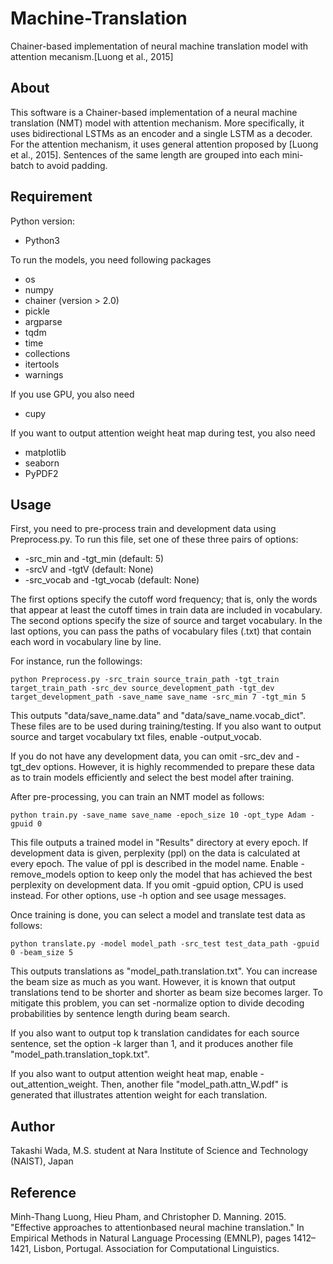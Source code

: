 # Machine-Translation

Chainer-based implementation of neural machine translation model with attention mecanism.[Luong et al., 2015]

## About
This software is a Chainer-based implementation of a neural machine translation (NMT) model with attention mechanism. More specifically, it uses bidirectional LSTMs as an encoder and a single LSTM as a decoder. For the attention mechanism, it uses general attention proposed by [Luong et al., 2015]. Sentences of the same length are grouped into each mini-batch to avoid padding.

## Requirement

Python version: 

- Python3

To run the models, you need following packages

- os
- numpy
- chainer (version > 2.0)
- pickle
- argparse
- tqdm
- time
- collections
- itertools
- warnings

If you use GPU, you also need 

- cupy

If you want to output attention weight heat map during test, you also need

- matplotlib
- seaborn
- PyPDF2

## Usage

First, you need to pre-process train and development data using Preprocess.py. To run this file, set one of these three pairs of options:

- -src_min and -tgt_min (default: 5)
- -srcV and -tgtV (default: None)
- -src_vocab and -tgt_vocab (default: None)

The first options specify the cutoff word frequency; that is, only the words that appear at least the cutoff times in train data are included in vocabulary. The second options specify the size of source and target vocabulary. In the last options, you can pass the paths of vocabulary files (.txt) that contain each word in vocabulary line by line.

For instance, run the followings:

```
python Preprocess.py -src_train source_train_path -tgt_train target_train_path -src_dev source_development_path -tgt_dev target_development_path -save_name save_name -src_min 7 -tgt_min 5
```

This outputs "data/save_name.data" and "data/save_name.vocab_dict". These files are to be used during training/testing. If you also want to output source and target vocabulary txt files, enable -output_vocab.


If you do not have any development data, you can omit -src_dev and -tgt_dev options. However, it is highly recommended to prepare these data as to train models efficiently and select the best model after training. 


After pre-processing, you can train an NMT model as follows:

```
python train.py -save_name save_name -epoch_size 10 -opt_type Adam -gpuid 0 
```

This file outputs a trained model in "Results" directory at every epoch. If development data is given, perplexity (ppl) on the data is calculated at every epoch. The value of ppl is described in the model name. Enable -remove_models option to keep only the model that has achieved the best perplexity on development data. If you omit -gpuid option, CPU is used instead. For other options, use -h option and see usage messages. 

Once training is done, you can select a model and translate test data as follows:

```
python translate.py -model model_path -src_test test_data_path -gpuid 0 -beam_size 5 
```

This outputs translations as "model_path.translation.txt". You can increase the beam size as much as you want. However, it is known that output translations tend to be shorter and shorter as beam size becomes larger. To mitigate this problem, you can set -normalize option to divide decoding probabilities by sentence length during beam search.

If you also want to output top k translation candidates for each source sentence, set the option -k larger than 1, and it produces another file "model_path.translation_topk.txt". 

If you also want to output attention weight heat map, enable -out_attention_weight. Then, another file "model_path.attn_W.pdf" is generated that illustrates attention weight for each translation.

## Author
Takashi Wada, M.S. student at Nara Institute of Science and Technology (NAIST), Japan

## Reference
Minh-Thang Luong, Hieu Pham, and Christopher D. Manning. 2015. "Effective approaches to attentionbased neural machine translation." In Empirical Methods in Natural Language Processing (EMNLP), pages 1412–1421, Lisbon, Portugal. Association for Computational Linguistics.